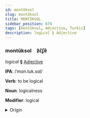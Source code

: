 ```yaml
---
id: montûksol
slug: montûksol
title: MONTÛKSOL
sidebar_position: 674
tags: [montûksol, Adjective, Turkic]
description: logical § Adjective
---
```


### montûksol&emsp;<span kind="abugida">ƶ̃c̑ʄɐ͊</span>

*logical* **§** [Adjective](../../tags/Adjective)

**IPA**: /ˈmɑn.tuk.sɑl/

**Verb**: to be logical

**Noun**: logicalness

**Modifier**: logical

<details>
    <summary>Origin</summary>
    Turkish mantıksal /man.tɯk.sal/<br/>
    <em>Turkic Language Family</em>
</details>